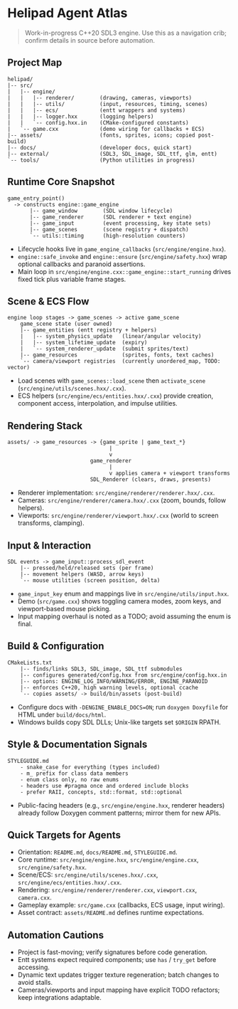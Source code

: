 # Helipad Agent Atlas

> Work-in-progress C++20 SDL3 engine. Use this as a navigation crib; confirm details in source before automation.

## Project Map

```
helipad/
|-- src/
|   |-- engine/
|   |   |-- renderer/        (drawing, cameras, viewports)
|   |   |-- utils/           (input, resources, timing, scenes)
|   |   |-- ecs/             (entt wrappers and systems)
|   |   |-- logger.hxx       (logging helpers)
|   |   `-- config.hxx.in    (CMake-configured constants)
|   `-- game.cxx             (demo wiring for callbacks + ECS)
|-- assets/                  (fonts, sprites, icons; copied post-build)
|-- docs/                    (developer docs, quick start)
|-- external/                (SDL3, SDL_image, SDL_ttf, glm, entt)
`-- tools/                   (Python utilities in progress)
```

## Runtime Core Snapshot

```
game_entry_point()
  -> constructs engine::game_engine
       |-- game_window        (SDL window lifecycle)
       |-- game_renderer      (SDL renderer + text engine)
       |-- game_input         (event processing, key state sets)
       |-- game_scenes        (scene registry + dispatch)
       `-- utils::timing      (high-resolution counters)
```

- Lifecycle hooks live in `game_engine_callbacks` (`src/engine/engine.hxx`).
- `engine::safe_invoke` and `engine::ensure` (`src/engine/safety.hxx`) wrap optional callbacks and paranoid assertions.
- Main loop in `src/engine/engine.cxx::game_engine::start_running` drives fixed tick plus variable frame stages.

## Scene & ECS Flow

```
engine loop stages -> game_scenes -> active game_scene
    game_scene state (user owned)
    |-- game_entities (entt registry + helpers)
    |   |-- system_physics_update   (linear/angular velocity)
    |   |-- system_lifetime_update  (expiry)
    |   `-- system_renderer_update  (submit sprites/text)
    |-- game_resources              (sprites, fonts, text caches)
    `-- camera/viewport registries  (currently unordered_map, TODO: vector)
```

- Load scenes with `game_scenes::load_scene` then `activate_scene` (`src/engine/utils/scenes.hxx/.cxx`).
- ECS helpers (`src/engine/ecs/entities.hxx/.cxx`) provide creation, component access, interpolation, and impulse utilities.

## Rendering Stack

```
assets/ -> game_resources -> {game_sprite | game_text_*}
                                |
                                v
                          game_renderer
                                |
                                v applies camera + viewport transforms
                          SDL_Renderer (clears, draws, presents)
```

- Renderer implementation: `src/engine/renderer/renderer.hxx/.cxx`.
- Cameras: `src/engine/renderer/camera.hxx/.cxx` (zoom, bounds, follow helpers).
- Viewports: `src/engine/renderer/viewport.hxx/.cxx` (world to screen transforms, clamping).

## Input & Interaction

```
SDL events -> game_input::process_sdl_event
    |-- pressed/held/released sets (per frame)
    |-- movement helpers (WASD, arrow keys)
    `-- mouse utilities (screen position, delta)
```

- `game_input_key` enum and mappings live in `src/engine/utils/input.hxx`.
- Demo (`src/game.cxx`) shows toggling camera modes, zoom keys, and viewport-based mouse picking.
- Input mapping overhaul is noted as a TODO; avoid assuming the enum is final.

## Build & Configuration

```
CMakeLists.txt
    |-- finds/links SDL3, SDL_image, SDL_ttf submodules
    |-- configures generated/config.hxx from src/engine/config.hxx.in
    |-- options: ENGINE_LOG_INFO/WARNING/ERROR, ENGINE_PARANOID
    |-- enforces C++20, high warning levels, optional ccache
    `-- copies assets/ -> build/bin/assets (post-build)
```

- Configure docs with `-DENGINE_ENABLE_DOCS=ON`; run `doxygen Doxyfile` for HTML under `build/docs/html`.
- Windows builds copy SDL DLLs; Unix-like targets set `$ORIGIN` RPATH.

## Style & Documentation Signals

```
STYLEGUIDE.md
    - snake_case for everything (types included)
    - m_ prefix for class data members
    - enum class only, no raw enums
    - headers use #pragma once and ordered include blocks
    - prefer RAII, concepts, std::format, std::optional
```

- Public-facing headers (e.g., `src/engine/engine.hxx`, renderer headers) already follow Doxygen comment patterns; mirror them for new APIs.

## Quick Targets for Agents

- Orientation: `README.md`, `docs/README.md`, `STYLEGUIDE.md`.
- Core runtime: `src/engine/engine.hxx`, `src/engine/engine.cxx`, `src/engine/safety.hxx`.
- Scene/ECS: `src/engine/utils/scenes.hxx/.cxx`, `src/engine/ecs/entities.hxx/.cxx`.
- Rendering: `src/engine/renderer/renderer.cxx`, `viewport.cxx`, `camera.cxx`.
- Gameplay example: `src/game.cxx` (callbacks, ECS usage, input wiring).
- Asset contract: `assets/README.md` defines runtime expectations.

## Automation Cautions

- Project is fast-moving; verify signatures before code generation.
- Entt systems expect required components; use `has` / `try_get` before accessing.
- Dynamic text updates trigger texture regeneration; batch changes to avoid stalls.
- Cameras/viewports and input mapping have explicit TODO refactors; keep integrations adaptable.
